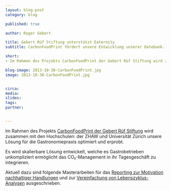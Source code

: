 ```yaml
---
layout: blog-post
category: blog

published: true

author: Roger Gebert

title: Gebert Rüf Stiftung unterstützt Eaternity
subtitle: CarbonFoodPrint fördert unsere Entwicklung unserer Datebank.

short: 
- Im Rahmen des Projekts CarbonFoodPrint der Gebert Rüf Stiftung wird zusammen mit den Hochschulen...

blog-image: 2013-10-30-CarbonFoodPrint.jpg
image: 2013-10-30-CarbonFoodPrint.jpg


circa: 
media: 
slides:
tags:
partner:


---
```




Im Rahmen des Projekts [CarbonFoodPrint der Gebert Rüf Stiftung][1] wird zusammen mit den Hochschulen: der ZHAW und Universität Zürich unsere  Lösung für die Gastronomiepraxis optimiert und erprobt.

Es wird skalierbare Lösung entwickelt, welche es Gastrobetrieben unkompliziert ermöglicht das CO₂-Management in ihr Tagesgeschäft zu integrieren. 


Aktuell dazu sind folgende Masterarbeiten für das [Reporting zur Motivation nachhaltiger Handlungen][2] und zur [Vereinfachung von Lebenszyklus-Analysen][3] ausgeschrieben.


[1]:http://www.grstiftung.ch/de/portfolio/projekte/alle/y_2013/GRS-023-13.html
[2]:http://www.ifi.uzh.ch/isr/teaching/masterarbeiten/Masterarbeit_GUI_for_Eaternity_DB.pdf 
[3]:http://www.ifi.uzh.ch/isr/teaching/masterarbeiten/Masterarbeit_Eaternity_Motivation.pdf